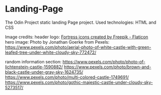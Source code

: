# Landing-Page
The Odin Project static landing Page project. Used technologies: HTML and CSS

Image credits:
header logo: <a href="https://www.flaticon.com/free-icons/fortress" title="fortress icons">Fortress icons created by Freepik - Flaticon</a>
hero image: Photo by Jonathan Goerke from Pexels: https://www.pexels.com/photo/aerial-photo-of-white-castle-with-green-leafed-tree-under-white-cloudy-sky-772472/

random information section: 
https://www.pexels.com/photo/photo-of-lichtenstein-castle-1590882/
https://www.pexels.com/photo/brown-and-black-castle-under-gray-sky-1624735/
https://www.pexels.com/photo/multi-colored-castle-1749691/
https://www.pexels.com/photo/gothic-majestic-castle-under-cloudy-sky-5273517/